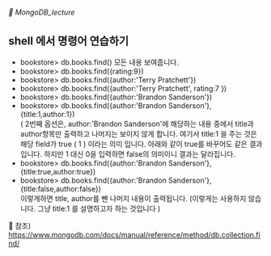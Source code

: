 ###### :cactus:  MongoDB_lecture
## shell 에서 명령어 연습하기

- bookstore> db.books.find()
모든 내용 보여줍니다. 
- bookstore> db.books.find({rating:9})
- bookstore> db.books.find({author:'Terry Pratchett'})
- bookstore> db.books.find({author:'Terry Pratchett', rating:7 })
- bookstore> db.books.find({author:'Brandon Sanderson'})
- bookstore> db.books.find({author:'Brandon Sanderson'}, {title:1,author:1})   
( 2번째 옵션은,  author:'Brandon Sanderson'에 해당하는 내용 중에서 title과 author항목만 출력하고 나머지는 보이지 않게 합니다.  여기서 title:1 을 주는 것은 해당 field가 true ( 1 ) 이라는 의미 입니다. 아래와 같이 true를 바꾸어도 같은 결과입니다. 하지만 1 대신 0을 입력하면 false의 의미이니 결과는 달라집니다.   
- bookstore> db.books.find({author:'Brandon Sanderson'}, {title:true,author:true})
- bookstore> db.books.find({author:'Brandon Sanderson'}, {title:false,author:false})     
이렇게하면 title, author를 뺀 나머지 내용이 출력됩니다. (이렇게는 사용하지 않습니다. 그냥 title:1 를 설명하고자 하는 것입니다 ) 













📝 참조)
https://www.mongodb.com/docs/manual/reference/method/db.collection.find/
